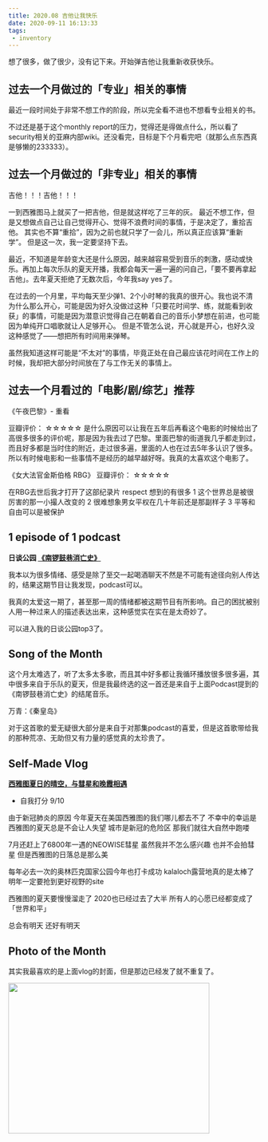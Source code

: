 ```yaml
---
title: 2020.08 吉他让我快乐
date: 2020-09-11 16:13:33
tags: 
 - inventory
---
```


想了很多，做了很少，没有记下来。开始弹吉他让我重新收获快乐。

<!-- more -->


## 过去一个月做过的「专业」相关的事情

最近一段时间处于非常不想工作的阶段，所以完全看不进也不想看专业相关的书。

不过还是基于这个monthly report的压力，觉得还是得做点什么，所以看了security相关的亚麻内部wiki。还没看完，目标是下个月看完吧（就那么点东西真是够懒的233333）。

## 过去一个月做过的「非专业」相关的事情

吉他！！！吉他！！！

一到西雅图马上就买了一把吉他，但是就这样吃了三年的灰。
最近不想工作，但是又想做点自己让自己觉得开心、觉得不浪费时间的事情，于是决定了，重拾吉他。
其实也不算“重拾”，因为之前也就只学了一会儿，所以真正应该算“重新学”。
但是这一次，我一定要坚持下去。

最近，不知道是年龄变大还是什么原因，越来越容易受到音乐的刺激，感动或快乐。再加上每次乐队的夏天开播，我都会每天一遍一遍的问自己，「要不要再拿起吉他」。去年夏天拒绝了无数次后，今年我say yes了。

在过去的一个月里，平均每天至少弹1、2个小时琴的我真的很开心。我也说不清为什么那么开心，可能是因为好久没做过这种「只要花时间学、练，就能看到收获」的事情，可能是因为潜意识觉得自己在朝着自己的音乐小梦想在前进，也可能因为单纯开口唱歌就让人足够开心。
但是不管怎么说，开心就是开心，也好久没这种感觉了——想把所有时间用来弹琴。

虽然我知道这样可能是“不太对”的事情，毕竟正处在自己最应该花时间在工作上的时候，我却把大部分时间放在了与工作无关的事情上。

## 过去一个月看过的「电影/剧/综艺」推荐

《午夜巴黎》- 重看

豆瓣评价：
☆☆☆☆☆
是什么原因可以让我在五年后再看这个电影的时候给出了高很多很多的评价呢，那是因为我去过了巴黎。里面巴黎的街道我几乎都走到过，而且好多都是当时住的附近，走过很多遍，里面的人也在过去5年多认识了很多。所以有时候电影和一些事情不是经历的越早越好呀。我真的太喜欢这个电影了。

《女大法官金斯伯格 RBG》
豆瓣评价：
☆☆☆☆☆

在RBG去世后我才打开了这部纪录片 respect 想到的有很多 1 这个世界总是被很厉害的那一小撮人改变的 2 很难想象男女平权在几十年前还是那副样子 3 平等和自由可以是被保护


## 1 episode of 1 podcast

**日谈公园 [《南锣鼓巷消亡史》](https://podcasts.apple.com/au/podcast/vol-234-%E5%8D%97%E9%94%A3%E9%BC%93%E5%B7%B7%E6%B6%88%E4%BA%A1%E5%8F%B2/id1166949390?i=1000452568726)**

我本以为很多情绪、感受是除了至交一起喝酒聊天不然是不可能有途径向别人传达的，结果这期节目让我发现，podcast可以。

我真的太爱这一期了，甚至那一周的情绪都被这期节目有所影响。自己的困扰被别人用一种过来人的描述表达出来，这种感觉实在实在是太奇妙了。

可以进入我的日谈公园top3了。


## Song of the Month

这个月太难选了，听了太多太多歌，而且其中好多都让我循环播放很多很多遍，其中很多来自于乐队的夏天，但是我最终选的这一首还是来自于上面Podcast提到的《南锣鼓巷消亡史》的结尾音乐。

万青：《秦皇岛》

对于这首歌的爱无疑很大部分是来自于对那集podcast的喜爱，但是这首歌带给我的那种荒凉、无助但又有力量的感觉真的太珍贵了。


## Self-Made Vlog

**[西雅图夏日的晴空，与彗星和晚霞相遇](/2020/08/23/videos/vlog-neowise-olympic/)**
- 自我打分 9/10

由于新冠肺炎的原因
今年夏天在美国西雅图的我们哪儿都去不了
不幸中的幸运是
西雅图的夏天总是不会让人失望
城市是新冠的危险区 那我们就往大自然中跑喽

7月还赶上了6800年一遇的NEOWISE彗星
虽然我并不怎么感兴趣 也并不会拍彗星
但是西雅图的日落总是那么美

每年必去一次的奥林匹克国家公园今年也打卡成功
kalaloch露营地真的是太棒了
明年一定要抢到更好视野的site

西雅图的夏天要慢慢溜走了
2020也已经过去了大半
所有人的心愿已经都变成了「世界和平」

总会有明天
还好有明天

## Photo of the Month

其实我最喜欢的是上面vlog的封面，但是那边已经发了就不重复了。

<img src="https://personal-bucket-prod.s3-us-west-2.amazonaws.com/photos/monthly+photo/2020-08.JPG" width = "403" height = "302"/>
